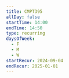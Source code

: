 ```yaml
---
title: CMPT395
allDay: false
startTime: 14:00
endTime: 14:50
type: recurring
daysOfWeek:
  - F
  - M
  - W
startRecur: 2024-09-04
endRecur: 2025-01-01
---
```


